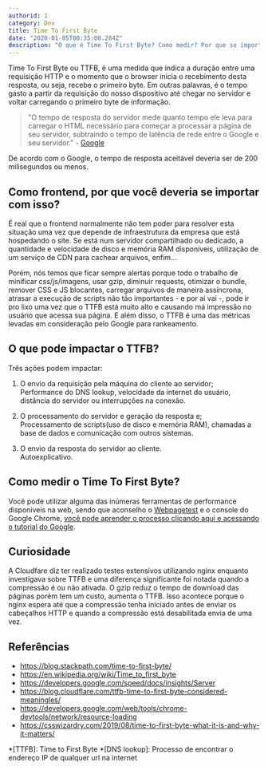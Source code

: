 ```yaml
---
authorid: 1
category: Dev
title: Time To First Byte
date: "2020-01-05T00:35:00.284Z"
description: "O que é Time To First Byte? Como medir? Por que se importar?"
---
```


Time To First Byte ou TTFB, é uma medida que indica a duração entre uma requisição HTTP e o momento que o browser inicia o recebimento desta resposta, ou seja, recebe o primeiro byte. Em outras palavras, é o tempo gasto a partir da requisição do nosso dispositivo até chegar no servidor e voltar carregando o primeiro byte de informação.

> "O tempo de resposta do servidor mede quanto tempo ele leva para carregar o HTML necessário para começar a processar a página de seu servidor, subtraindo o tempo de latência de rede entre o Google e seu servidor." - [Google](https://developers.google.com/speed/docs/insights/Server)

De acordo com o Google, o tempo de resposta aceitável deveria ser de 200 milisegundos ou menos.

## Como frontend, por que você deveria se importar com isso?

É real que o frontend normalmente não tem poder para resolver esta situação uma vez que depende de infraestrutura da empresa que está hospedando o site. Se está num servidor compartilhado ou dedicado, a quantidade e velocidade de disco e memória RAM disponíveis, utilização de um serviço de CDN para cachear arquivos, enfim...

Porém, nós temos que ficar sempre alertas porque todo o trabalho de minificar css/js/imagens, usar gzip, diminuir requests, otimizar o bundle, remover CSS e JS blocantes, carregar arquivos de maneira assíncrona, atrasar a execução de scripts não tão importantes - e por aí vai -, pode ir pro lixo uma vez que o TTFB está muito alto e causando má impressão no usuário que acessa sua página. E além disso, o TTFB é uma das métricas levadas em consideração pelo Google para rankeamento.

## O que pode impactar o TTFB?

Três ações podem impactar:

1. O envio da requisição pela máquina do cliente ao servidor;  
Performance do DNS lookup, velocidade da internet do usuário, distância do servidor ou interrupções na conexão.

2. O processamento do servidor e geração da resposta e;  
Processamento de scripts(uso de disco e memória RAM), chamadas a base de dados e comunicação com outros sistemas.

3. O envio da resposta do servidor ao cliente.  
Autoexplicativo.


## Como medir o Time To First Byte?

Você pode utilizar alguma das inúmeras ferramentas de performance disponiveis na web, sendo que aconselho o [Webpagetest](https://www.webpagetest.org/) e o  console do Google Chrome, [você pode aprender o processo clicando aqui e acessando o tutorial do Google](https://developers.google.com/web/tools/chrome-devtools/network/resource-loading).


## Curiosidade

A Cloudfare diz ter realizado testes extensivos utilizando nginx enquanto investigava sobre TTFB e uma diferença significante foi notada quando a compressão é ou não ativada. O gzip reduz o tempo de download das páginas porém tem um custo, aumenta o TTFB. Isso acontece porque o nginx espera até que a compressão tenha iniciado antes de enviar os cabeçalhos HTTP e quando a compressão está desabilitada envia de uma vez.

## Referências

- https://blog.stackpath.com/time-to-first-byte/
- https://en.wikipedia.org/wiki/Time_to_first_byte
- https://developers.google.com/speed/docs/insights/Server
- https://blog.cloudflare.com/ttfb-time-to-first-byte-considered-meaningles/
- https://developers.google.com/web/tools/chrome-devtools/network/resource-loading
- https://csswizardry.com/2019/08/time-to-first-byte-what-it-is-and-why-it-matters/


*[TTFB]: Time to First Byte
*[DNS lookup]: Processo de encontrar o endereço IP de qualquer url na internet